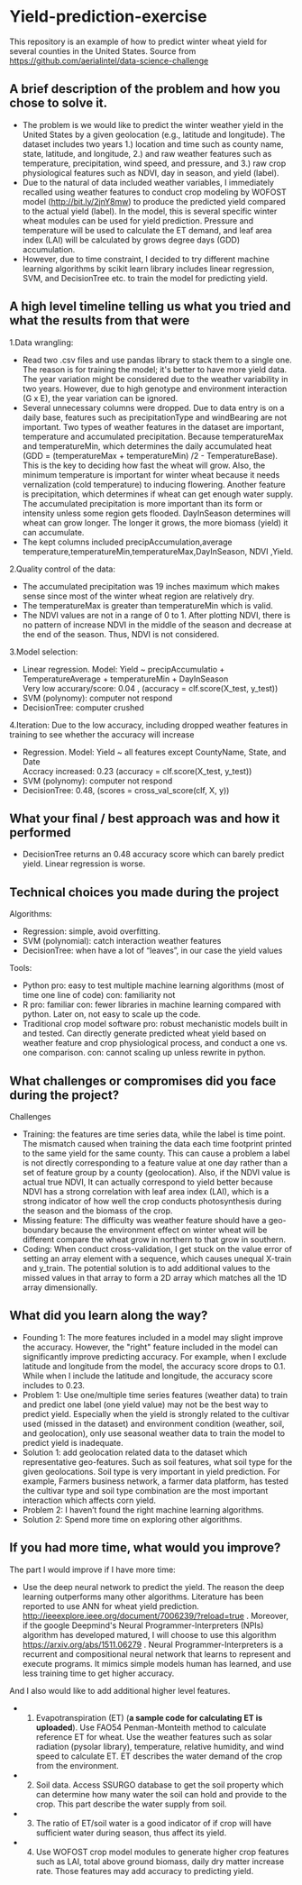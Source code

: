 # Yield-prediction-exercise
This repository is an example of how to predict winter wheat yield for several counties in the United States.
Source from https://github.com/aerialintel/data-science-challenge

## A brief description of the problem and how you chose to solve it.

- The problem is we would like to predict the winter weather yield in the United States by a given geolocation (e.g., latitude and longitude). The dataset includes two years 1.) location and time such as county name, state, latitude, and longitude, 2.) and raw weather features such as temperature, precipitation, wind speed, and pressure, and 3.) raw crop physiological features such as NDVI, day in season, and yield (label).  
- Due to the natural of data included weather variables, I immediately recalled using weather features to conduct crop modeling by WOFOST model (http://bit.ly/2jnY8mw) to produce the predicted yield compared to the actual yield (label). In the model, this is several specific winter wheat modules can be used for yield prediction. Pressure and temperature will be used to calculate the ET demand, and leaf area index (LAI) will be calculated by grows degree days (GDD) accumulation.
- However, due to time constraint, I decided to try different machine learning algorithms by scikit learn library includes linear regression, SVM, and DecisionTree etc. to train the model for predicting yield. 

## A high level timeline telling us what you tried and what the results from that were

1.Data wrangling:
- Read two .csv files and use pandas library to stack them to a single one. The reason is for training the model; it's better to have more yield data. The year variation might be considered due to the weather variability in two years. However, due to high genotype and environment interaction (G x E), the year variation can be ignored.
- Several unnecessary columns were dropped. Due to data entry is on a daily base, features such as precipitationType and windBearing are not important. Two types of weather features in the dataset are important, temperature and accumulated precipitation. Because temperatureMax and temperatureMin, which determines the daily accumulated heat (GDD = (temperatureMax + temperatureMin) /2 - TemperatureBase). This is the key to deciding how fast the wheat will grow. Also, the minimum temperature is important for winter wheat because it needs vernalization (cold temperature) to inducing flowering. Another feature is precipitation, which determines if wheat can get enough water supply. The accumulated precipitation is more important than its form or intensity unless some region gets flooded. DayInSeason determines will wheat can grow longer. The longer it grows, the more biomass (yield) it can accumulate.
- The kept columns included precipAccumulation,average temperature,temperatureMin,temperatureMax,DayInSeason, NDVI ,Yield.

2.Quality control of the data:
- The accumulated precipitation was 19 inches maximum which makes sense since most of the winter wheat region are relatively dry. 
- The temperatureMax is greater than temperatureMin which is valid. 
- The NDVI values are not in a range of 0 to 1. After plotting NDVI, there is no pattern of increase NDVI in the middle of the season and decrease at the end of the season. Thus, NDVI is not considered. 

3.Model selection:
- Linear regression. Model: Yield ~ precipAccumulatio + TemperatureAverage + temperatureMin + DayInSeason    
  Very low accurary/score: 0.04 , (accuracy = clf.score(X_test, y_test))
- SVM (polynomy): computer not respond
- DecisionTree: computer crushed

4.Iteration:
  Due to the low accuracy, including dropped weather features in training to see whether the accuracy will increase
- Regression. Model: Yield ~ all features except CountyName, State, and Date    
  Accracy increased: 0.23 (accuracy = clf.score(X_test, y_test))
- SVM (polynomy): computer not respond
- DecisionTree: 0.48, (scores = cross_val_score(clf, X, y))

## What your final / best approach was and how it performed
-  DecisionTree returns an 0.48 accuracy score which can barely predict yield. Linear regression is worse.

## Technical choices you made during the project
Algorithms:
-  Regression: simple, avoid overfitting.
-  SVM (polynomial): catch interaction weather features
-  DecisionTree: when have a lot of “leaves”, in our case the yield values

Tools:
-  Python
   pro: easy to test multiple machine learning algorithms (most of time one line of code)
   con: familiarity not 
-  R
   pro: familiar
   con: fewer libraries in machine learning compared with python. Later on, not easy to scale up the code.
-  Traditional crop model software
   pro: robust mechanistic models built in and tested. Can directly generate predicted wheat yield based on weather feature and crop physiological process, and conduct a one vs. one comparison. 
   con: cannot scaling up unless rewrite in python.

## What challenges or compromises did you face during the project?
Challenges
- Training: the features are time series data, while the label is time point. The mismatch caused when training the data each time footprint printed to the same yield for the same county. This can cause a problem a label is not directly corresponding to a feature value at one day rather than a set of feature group by a county (geolocation). Also, if the NDVI value is actual true NDVI, It can actually correspond to yield better because NDVI has a strong correlation with leaf area index (LAI), which is a strong indicator of how well the crop conducts photosynthesis during the season and the biomass of the crop.  
- Missing feature: The difficulty was weather feature should have a geo-boundary because the environment effect on winter wheat will be different compare the wheat grow in northern to that grow in southern.
- Coding: When conduct cross-validation, I get stuck on the value error of setting an array element with a sequence, which causes unequal X-train and y_train. The potential solution is to add additional values to the missed values in that array to form a 2D array which matches all the 1D array dimensionally.

## What did you learn along the way?
-  Founding 1: The more features included in a model may slight improve the accuracy. However, the "right" feature included in the model can significantly improve predicting accuracy. For example, when I exclude latitude and longitude from the model, the accuracy score drops to 0.1. While when I include the latitude and longitude, the accuracy score includes to 0.23.
-  Problem 1: Use one/multiple time series features (weather data) to train and predict one label (one yield value) may not be the best way to predict yield. Especially when the yield is strongly related to the cultivar used (missed in the dataset) and environment condition (weather, soil, and geolocation), only use seasonal weather data to train the model to predict yield is inadequate. 
-  Solution 1: add geolocation related data to the dataset which representative geo-features. Such as soil features, what soil type for the given geolocations. Soil type is very important in yield prediction. For example, Farmers business network, a farmer data platform, has tested the cultivar type and soil type combination are the most important interaction which affects corn yield. 
-  Problem 2: I haven’t found the right machine learning algorithms.
-  Solution 2: Spend more time on exploring other algorithms.

## If you had more time, what would you improve?
The part I would improve if I have more time:
-  Use the deep neural network to predict the yield. The reason the deep learning outperforms many other algorithms. Literature has been reported to use ANN for wheat yield prediction. http://ieeexplore.ieee.org/document/7006239/?reload=true . Moreover, if the google Deepmind's Neural Programmer-Interpreters (NPIs) algorithm has developed matured, I will choose to use this algorithm https://arxiv.org/abs/1511.06279 . Neural Programmer-Interpreters is a recurrent and compositional neural network that learns to represent and execute programs. It mimics simple models human has learned, and use less training time to get higher accuracy. 

And I also would like to add additional higher level features.
-  1) Evapotranspiration (ET) (**a sample code for calculating ET is uploaded**). Use FAO54 Penman-Monteith method to calculate reference ET for wheat. Use the weather features such as solar radiation (pysolar library), temperature, relative humidity, and wind speed to calculate ET. ET describes the water demand of the crop from the environment. 
-  2) Soil data. Access SSURGO database to get the soil property which can determine how many water the soil can hold and provide to the crop. This part describe the water supply from soil.
-  3) The ratio of ET/soil water is a good indicator of if crop will have sufficient water during season, thus affect its yield. 
-  4) Use WOFOST crop model modules to generate higher crop features such as LAI, total above ground biomass, daily dry matter increase rate. Those features may add accuracy to predicting yield.
